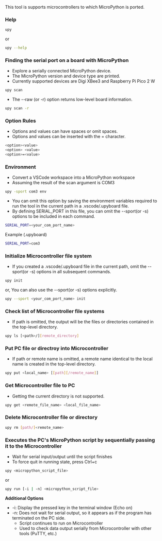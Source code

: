 This tool is supports microcontrollers to which MicroPython is ported.

### Help
```sh
upy
```
or
```sh
upy --help
```

### Finding the serial port on a board with MicroPython
- Explore a serially connected MicroPython device.
- The MicroPython version and device type are printed. 
- Currently supported devices are Digi XBee3 and Raspberry Pi Pico 2 W

```sh
upy scan
```

- The --raw (or -r) option returns low-level board information.
```sh
upy scan -r
```

### Option Rules
- Options and values can have spaces or omit spaces.
- Options and values can be inserted with the = character.

```sh
<option><value>  
<option> <value>
<option>=<value> 
```

### Environment
- Convert a VSCode workspace into a MicroPython workspace
- Assuming the result of the scan argument is COM3
```sh
upy -sport com3 env
```

- You can omit this option by saving the environment variables required to run the tool in the current path in a .vscode/.upyboard file.
- By defining SERIAL_PORT in this file, you can omit the --sport(or -s) options to be included in each command.

```sh
SERIAL_PORT=<your_com_port_name>
```

Example (.upyboard)
```sh
SERIAL_PORT=com3
```

### Initialize Microcontroller file system
- If you created a .vscode/.upyboard file in the current path, omit the --sport(or -s) options in all subsequent commands.
```sh
upy init
```

or, You can also use the --sport(or -s) options explicitly.
```sh
upy --sport <your_com_port_name> init
```

### Check list of Microcontroller file systems
- If path is omitted, the output will be the files or directories contained in the top-level directory.

```sh
upy ls [<path>/][remote_directory]
```

### Put PC file or directroy into Microcontroller
- If path or remote name is omitted, a remote name identical to the local name is created in the top-level directory.
```sh
upy put <local_name> [[path][/remote_name]]
```

### Get Microcontroller file to PC
- Getting the current directory is not supported.
```sh
upy get <remote_file_name> <local_file_name>
```

### Delete Microcontroller file or directory
```sh
upy rm [path/]<remote_name>
```

### Executes the PC's MicroPython script by sequentially passing it to the Microcontroller
- Wait for serial input/output until the script finishes  
- To force quit in running state, press Ctrl+c

```sh
upy <micropython_script_file>
```
or
```sh
upy run [-i | -n] <micropython_script_file>
```

**Additional Options**
- -i: Display the pressed key in the terminal window (Echo on)
- -n: Does not wait for serial output, so it appears as if the program has terminated on the PC side.
  - Script continues to run on Microcontroller
  - Used to check data output serially from Microcontroller with other tools (PuTTY, etc.)
